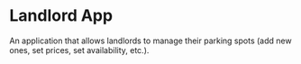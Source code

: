 # Landlord App

An application that allows landlords to manage their parking spots (add new ones, set prices, set availability, etc.).
